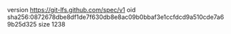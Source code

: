 version https://git-lfs.github.com/spec/v1
oid sha256:0872678dbe8df1de7f630db8e8ac09b0bbaf3e1ccfdcd9a510cde7a69b25d325
size 1238
